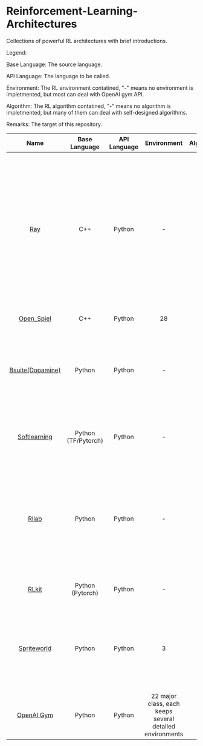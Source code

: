 # Reinforcement-Learning-Architectures
Collections of powerful RL architectures with brief introductions.

Legend:

Base Language: The source language.

API Language: The language to be called.

Environment: The RL environment contatined, "-" means no environment is impletmented, but most can deal with OpenAI gym API.

Algorithm: The RL algorithm contatined, "-" means no algorithm is impletmented, but many of them can deal with self-designed algorithms.

Remarks: The target of this repository.

| Name | Base Language | API Language | Environment | Algorithm | Remarks |
| :-----: | :----: | :----: | :----: | :----: | :----: |
| [Ray](https://github.com/ray-project/ray) | C++ | Python | - | 20+ | RL framework for building and running distributed applications, packaged with \[Tune (Scalable Hyperparameter Tuning) / RLlib (Scalable Reinforcement Learn ) / Distributed Training\] for accelerating machine learning workloads, is able to work for Multi-agent RL. |
| [Open_Spiel](https://github.com/deepmind/open_spiel) | C++ | Python | 28 | 24 | Mainly for Game Theory with RL (Multi-agent). |
| [Bsuite(Dopamine)](https://github.com/deepmind/bsuite) | Python | Python | - | - | Architecture for RL, for architecture research, comprehensive studies, visualization, algorithmic research, and instruction |
| [Softlearning](https://github.com/rail-berkeley/softlearning) | Python (TF/Pytorch) | Python | - | 5 |  RL framework for training maximum entropy policies in continuous domains, based on Ray. |
| [Rllab](https://github.com/rll/rllab) | Python | Python | - | 8 | A framework for developing and evaluating reinforcement learning algorithms. It includes a wide range of continuous control tasks plus implementations of the following algorithms. |
| [RLkit](https://github.com/vitchyr/rlkit) | Python (Pytorch) | Python | - | 7 | RL framework and algorithms implemented in PyTorch. |
| [Spriteworld](https://github.com/deepmind/spriteworld) | Python | Python | 3 | - | Aims to provide as much flexibility for procedurally generating multi-object scenes while retaining as simple an interface as possible. |
| [OpenAI Gym](https://github.com/deepmind/spriteworld) | Python | Python | 22 major class, each keeps several detailed environments | - | Contains a standardized set of environments and AIP format. |








